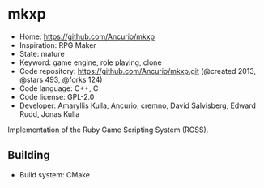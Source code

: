 # mkxp

- Home: https://github.com/Ancurio/mkxp
- Inspiration: RPG Maker
- State: mature
- Keyword: game engine, role playing, clone
- Code repository: https://github.com/Ancurio/mkxp.git (@created 2013, @stars 493, @forks 124)
- Code language: C++, C
- Code license: GPL-2.0
- Developer: Amaryllis Kulla, Ancurio, cremno, David Salvisberg, Edward Rudd, Jonas Kulla

Implementation of the Ruby Game Scripting System (RGSS).

## Building

- Build system: CMake
